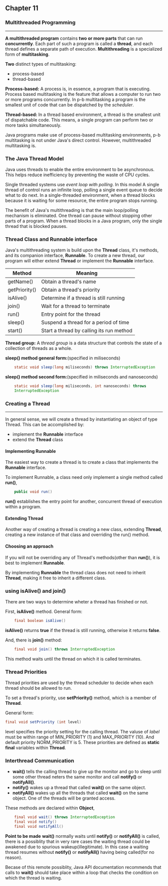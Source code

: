 ## Chapter 11
### Multithreaded Programming
-----------

__A multithreaded program__ contains __two or more parts__ that can run __concurrently__. Each part of such a program is called a __thread__, and each thread defines a separate path of execution. __Multithreading__ is a specialized form of __multitasking__.   

__Two__ distinct types of multitasking:
* process-based 
* thread-based

__Process-based:__   A process is, in essence, a program that is executing. Process based multitasking is the feature that allows a computer to run two or more programs concurrently. In p-b multitasking a program is the smallest unit of code that can be dispatched by the _scheduler_.    

__Thread-based:__   In a thread based environment, a thread is the smallest unit of dispatchable code. This means, a single program can perform two or more tasks simultaneously.

Java programs make use of process-based multitasking environments, p-b multitasking is not under Java's direct control. However, multithreaded multitasking is.

### The Java Thread Model

Java uses threads to enable the entire environment to be asynchronous.  This helps reduce inefficiency by preventing the waste of CPU cycles.

Single threaded systems use _event loop with polling_. In this model A single thread of control runs an infinite
loop, polling a single event queue to decide what to do next. In a single-threaded environment, when a thread blocks because it is waiting for
some resource, the entire program stops running.           
             
The benefit of Java's multithreading is that the main loop/polling mechanism is eliminated. One thread can pause without stopping other parts of
a program. When a thread blocks in a Java program, only the single thread that is blocked pauses.
            

### Thread Class and Runnable interface

Java's multithreading system is build upon the __Thread__ class, it's methods, and its companion interface, __Runnable__.
To create a new thread, our program will either extend __Thread__ or implement the __Runnable__ interface.

| Method | Meaning |
|------|--------|
| getName() | Obtain a thread's name |
| getPriority() | Obtain a thread's priority |
| isAlive() | Determine if a thread is still running |
| join() | Wait for a thread to terminate |
| run() | Entry point for the thread |
| sleep() | Suspend a thread for a period of time |
| start() | Start a thread by calling its run method |

__Thread group:__ A _thread group_ is a data structure that controls the state of a collection of threads as a whole.

__sleep() method general form:__(specified in miliseconds)          
``` java
	static void sleep(long miliseconds) throws InterruptedException
```

__sleep() method second form:__(specified in miliseconds and nanoseconds)          
``` java
	static void sleep(long miliseconds, int nanoseconds) throws 
	InterruptedException
```

### Creating a Thread
---------------
In general sense, we will create a thread by instantiating an object of type Thread.
This can be accomplished by:          
* implement the __Runnable__ interface
* extend the __Thread__ class

#### Implementing Runnable
The easiest way to create a thread is to create a class that implements the __Runnable__ interface.

To implement Runnable, a class need only implement a single method called __run()__,

``` java 
	public void run()
```

__run()__ establishes the entry point for another, concurrent thread of execution within a program.

#### Extending Thread
Another way of creating a thread is creating a new class, extending __Thread__, creating a new instance of that class and overriding the run() method.

#### Choosing an approach
If you will not be overriding any of Thread's methods(other than __run()__), it is best to implement __Runnable__.

By implementing __Runnable__ the thread class does not need to inherit __Thread__, making it free to inherit a different class.

### using isAlive() and join()
There are two ways to determine wheter a thread has finished or not. 

First, __isAlive()__ method. General form: 
``` java
	final boolean isAlive()
```
__isAlive()__ returns __true__ if the thread is still running, otherwise it returns __false__.

And, there is __join()__ method:
``` java
	final void join() throws InterruptedException
```
This method waits until the thread on which it is called terminates.

### Thread Priorities
Thread priorities are used by the thread scheduler to decide when each thread should be allowed to run.

To set a thread's priority, use __setPriority()__ method, which is a member of __Thread__.

General form:
```	java
final void setPriority (int level)
```
level specifies the priority setting for the calling thread. The valuse of _label_ must be within range of MIN_PRIORITY (1) and MAX_PRIORITY (10).
And default priority NORM_PRIORITY is 5. These priorities are defined as __static final__ variables within __Thread__.

### Interthread Communication

* __wait()__ tells the calling thread to give up the monitor and go to sleep until some other thread neters the same monitor and call __notify()__ or __notifyAll()__.
* __notify()__ wakes up a thread that called __wait()__ on the same object.
* __notifyAll()__ wakes up all the threads that called __wait()__ on the same object. One of the threads will be granted access.

These methods are declared within __Object__,
``` java
	final void wait() throws InterruptedException
	final void notify()
	final void notifyAll()
```

__Point to be made__ __wait()__ normally waits until __notify()__ or __notifyAll()__ is called, there is a possiblity that in very rare cases the waiting thread could be awakened due to 
spurious wakeup(illegitimate). In this case a waiting thread resumes without __notify()__ or __notifyAll()__ having being called(for no reason).

Becase of this remote possiblity, Java API documentation recommends that calls to __wait()__ should take place within a loop that checks the condition on which the thread is waiting.